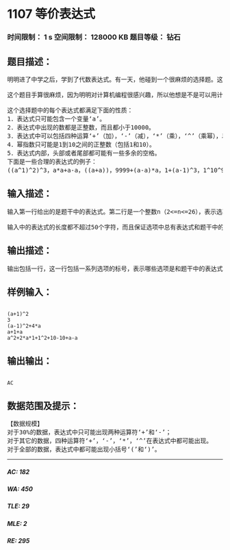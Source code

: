 # 1107 等价表达式   
### 时间限制： 1 s     空间限制： 128000 KB     题目等级： 钻石  
## 题目描述：  

<pre>
明明进了中学之后，学到了代数表达式。有一天，他碰到一个很麻烦的选择题。这个题目的题干中首先给出了一个代数表达式，然后列出了若干选项，每个选项也是一个代数表达式，题目的要求是判断选项中哪些代数表达式是和题干中的表达式等价的。  
  
这个题目手算很麻烦，因为明明对计算机编程很感兴趣，所以他想是不是可以用计算机来解决这个问题。假设你是明明，能完成这个任务吗？  
  
这个选择题中的每个表达式都满足下面的性质：  
1．表达式只可能包含一个变量‘a’。  
2．表达式中出现的数都是正整数，而且都小于10000。  
3．表达式中可以包括四种运算‘+’（加），‘-’（减），‘*’（乘），‘^’（乘幂），以及小括号‘(’，‘)’。小括号的优先级最高，其次是‘^’，然后是‘*’，最后是‘+’和‘-’。‘+’和‘-’的优先级是相同的。相同优先级的运算从左到右进行。（注意：运算符‘+’，‘-’，‘*’，‘^’以及小括号‘(’，‘)’都是英文字符）  
4．幂指数只可能是1到10之间的正整数（包括1和10）。  
5．表达式内部，头部或者尾部都可能有一些多余的空格。  
下面是一些合理的表达式的例子：  
((a^1)^2)^3，a*a+a-a，((a+a))，9999+(a-a)*a，1+(a-1)^3，1^10^9……
</pre>
  
  
## 输入描述：  

<pre>
输入第一行给出的是题干中的表达式。第二行是一个整数n（2<=n<=26），表示选项的个数。后面n行，每行包括一个选项中的表达式。这n个选项的标号分别是A，B，C，D……  
  
输入中的表达式的长度都不超过50个字符，而且保证选项中总有表达式和题干中的表达式是等价的。
</pre>
  
  
## 输出描述：  

<pre>
输出包括一行，这一行包括一系列选项的标号，表示哪些选项是和题干中的表达式等价的。选项的标号按照字母顺序排列，而且之间没有空格。
</pre>
  
  
## 样例输入：  

<pre><code>
(a+1)^2  
3  
(a-1)^2+4*a  
a+1+a  
a^2+2*a*1+1^2+10-10+a-a
</code></pre>
  
  
## 输出输出：  

<pre><code>
AC
</code></pre>
  
  
## 数据范围及提示：  

<pre>
【数据规模】  
对于30%的数据，表达式中只可能出现两种运算符‘+’和‘-’；  
对于其它的数据，四种运算符‘+’，‘-’，‘*’，‘^’在表达式中都可能出现。  
对于全部的数据，表达式中都可能出现小括号‘(’和‘)’。
</pre>
  
  
***  

##### AC: 182  
##### WA: 450  
##### TLE: 29  
##### MLE: 2  
##### RE: 295  

